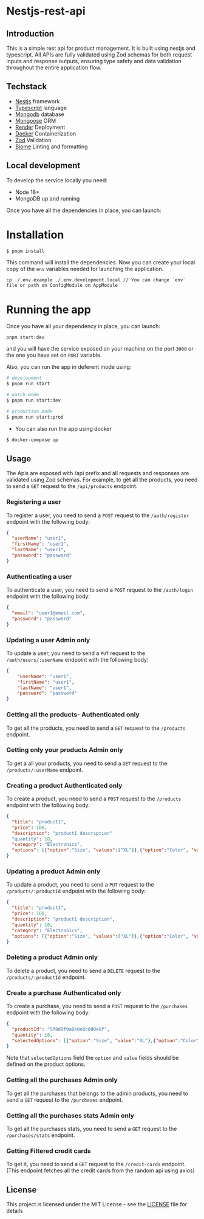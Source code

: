# Nestjs-rest-api
## Introduction

This is a simple rest api for product management. It is built using nestjs and typescript. All APIs are fully validated using Zod schemas for both request inputs and response outputs, ensuring type safety and data validation throughout the entire application flow.

## Techstack

- [Nestjs](https://nestjs.com/) framework
- [Typescript](https://www.typescriptlang.org/) language
- [Mongodb](https://www.mongodb.com/) database
- [Mongoose](https://mongoosejs.com/) ORM
- [Render](https://render.com/) Deployment
- [Docker](https://www.docker.com/) Containerization
- [Zod](https://www.npmjs.com/package/zod) Validation
- [Biome](https://biomejs.dev/) Linting and formatting


## Local development

To develop the service locally you need:

- Node 18+
- MongoDB up and running

Once you have all the dependencies in place, you can launch:

# Installation

```bash
$ pnpm install
```
This command will install the dependencies. Now you can create your local copy of the `env` variables needed for launching the application.

```shell
cp ./.env.example ./.env.development.local // You can change `env` file or path on ConfigModule on AppModule
```
# Running the app
Once you have all your dependency in place, you can launch:
```shell
pnpm start:dev
```
and you will have the service exposed on your machine on the port `3000` or the one you have set on `PORT` variable.

Also, you can run the app in deferent mode using:
```bash
# development
$ pnpm run start

# watch mode
$ pnpm run start:dev

# production mode
$ pnpm run start:prod
```
- You can also run the app using docker
```bash
$ docker-compose up
```
## Usage
The Apis are exposed with /api prefix and all requests and responses are validated using Zod schemas. For example, to get all the products, you need to send a `GET` request to the `/api/products` endpoint.

### Registering a user
To register a user, you need to send a `POST` request to the `/auth/register` endpoint with the following body:
```json
{
  "userName": "user1",
  "firstName": "user1",
  "lastName": "user1",
  "password": "password"
}
```
### Authenticating a user
To authenticate a user, you need to send a `POST` request to the `/auth/login` endpoint with the following body:
```json
{
  "email": "user1@email.com",
  "password": "password"
}
```
### Updating a user **Admin only**
To update a user, you need to send a `PUT` request to the `/auth/users/:userName` endpoint with the following body:
```json
{
    "userName": "user1",
    "firstName": "user1",
    "lastName": "user1",
    "password": "password"
}
```
### Getting all the products- **Authenticated only**
To get all the products, you need to send a `GET` request to the `/products` endpoint.
### Getting only your products **Admin only**
To get a all your products, you need to send a `GET` request to the `/products/:userName` endpoint.
### Creating a product **Authenticated only**
To create a product, you need to send a `POST` request to the `/products` endpoint with the following body:
```json
{
  "title": "product1",
  "price": 100,
  "description": "product1 description"
  "quantity": 10,
  "category": "Electronics",
  "options": [{"option":"Size", "values":["XL"]},{"option":"Color", "values":["Blue"]}]
}
```
### Updating a product **Admin only**
To update a product, you need to send a `PUT` request to the `/products/:productId` endpoint with the following body:
```json
{
  "title": "product1",
  "price": 100,
  "description": "product1 description",
  "quantity": 10,
  "category": "Electronics",
  "options": [{"option":"Size", "values":["XL"]},{"option":"Color", "values":["Blue"]}]
}
```
### Deleting a product **Admin only**
To delete a product, you need to send a `DELETE` request to the `/products/:productId` endpoint.
### Create a purchase **Authenticated only**
To create a purchase, you need to send a `POST` request to the `/purchases` endpoint with the following body:
```json
{
  "productId": "5f8d9f0a0b0e0c0d0e0f",
  "quantity": 10,
  "selectedOptions": [{"option":"Size", "value":"XL"},{"option":"Color", "value":"Blue"}]
}
```
Note that `selectedOptions` field the `option` and `value` fields should be defined on the product options.

### Getting all the purchases **Admin only**
To get all the purchases that belongs to the admin products, you need to send a `GET` request to the `/purchases` endpoint.

### Getting all the purchases stats **Admin only**
To get all the purchases stats, you need to send a `GET` request to the `/purchases/stats` endpoint.

### Getting Filtered credit cards
To get it, you need to send a `GET` request to the `/credit-cards` endpoint.
(This endpoint fetches all the credit cards from the random api using axios)

## License

This project is licensed under the MIT License - see the [LICENSE](LICENSE) file for details
